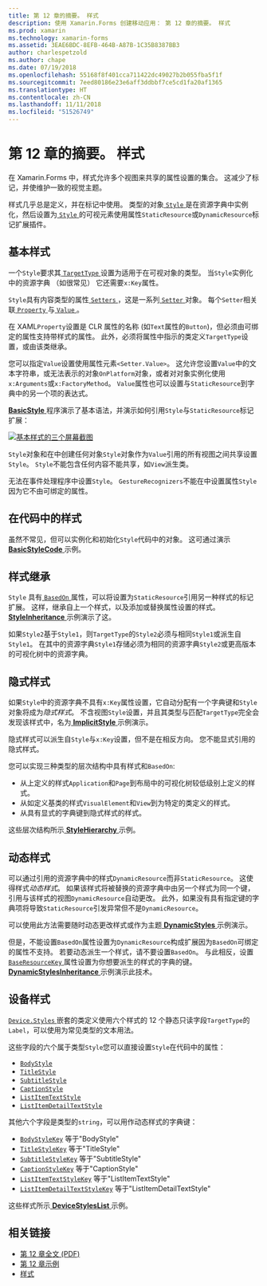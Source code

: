 ```yaml
---
title: 第 12 章的摘要。 样式
description: 使用 Xamarin.Forms 创建移动应用： 第 12 章的摘要。 样式
ms.prod: xamarin
ms.technology: xamarin-forms
ms.assetid: 3EAE6BDC-8EFB-464B-A87B-1C35B8387BB3
author: charlespetzold
ms.author: chape
ms.date: 07/19/2018
ms.openlocfilehash: 55168f8f401cca711422dc49027b2b055fba5f1f
ms.sourcegitcommit: 7eed80186e23e6aff3ddbbf7ce5cd1fa20af1365
ms.translationtype: HT
ms.contentlocale: zh-CN
ms.lasthandoff: 11/11/2018
ms.locfileid: "51526749"
---
```

# <a name="summary-of-chapter-12-styles"></a>第 12 章的摘要。 样式

在 Xamarin.Forms 中，样式允许多个视图来共享的属性设置的集合。 这减少了标记，并使维护一致的视觉主题。

样式几乎总是定义，并在标记中使用。 类型的对象[ `Style` ](xref:Xamarin.Forms.Style)是在资源字典中实例化，然后设置为[ `Style` ](xref:Xamarin.Forms.VisualElement.Style)的可视元素使用属性`StaticResource`或`DynamicResource`标记扩展插件。

## <a name="the-basic-style"></a>基本样式

一个`Style`要求其[ `TargetType` ](xref:Xamarin.Forms.Style.TargetType)设置为适用于在可视对象的类型。 当`Style`实例化中的资源字典 （如很常见） 它还需要`x:Key`属性。

`Style`具有内容类型的属性[ `Setters` ](xref:Xamarin.Forms.Style.Setters)，这是一系列[ `Setter` ](xref:Xamarin.Forms.Setter)对象。 每个`Setter`相关联[ `Property` ](xref:Xamarin.Forms.Setter.Property)与[ `Value` ](xref:Xamarin.Forms.Setter.Value)。

在 XAML`Property`设置是 CLR 属性的名称 (如`Text`属性的`Button`)，但必须由可绑定的属性支持带样式的属性。 此外，必须将属性中指示的类定义`TargetType`设置，或由该类继承。

您可以指定`Value`设置使用属性元素`<Setter.Value>`。 这允许您设置`Value`中的文本字符串，或无法表示的对象`OnPlatform`对象，或者对对象实例化使用`x:Arguments`或`x:FactoryMethod`。 `Value`属性也可以设置与`StaticResource`到字典中的另一个项的表达式。

[ **BasicStyle** ](https://github.com/xamarin/xamarin-forms-book-samples/tree/master/Chapter12/BasicStyle)程序演示了基本语法，并演示如何引用`Style`与`StaticResource`标记扩展：

[![基本样式的三个屏幕截图](images/ch12fg01-small.png "基本样式")](images/ch12fg01-large.png#lightbox "基本样式")

`Style`对象和在中创建任何对象`Style`对象作为`Value`引用的所有视图之间共享设置`Style`。 `Style`不能包含任何内容不能共享，如`View`派生类。

无法在事件处理程序中设置`Style`。 `GestureRecognizers`不能在中设置属性`Style`因为它不由可绑定的属性。

## <a name="styles-in-code"></a>在代码中的样式

虽然不常见，但可以实例化和初始化`Style`代码中的对象。 这可通过演示[ **BasicStyleCode** ](https://github.com/xamarin/xamarin-forms-book-samples/tree/master/Chapter12/BasicStyleCode)示例。

## <a name="style-inheritance"></a>样式继承

`Style` 具有[ `BasedOn` ](xref:Xamarin.Forms.Style.BasedOn)属性，可以将设置为`StaticResource`引用另一种样式的标记扩展。 这样，继承自上一个样式，以及添加或替换属性设置的样式。 [ **StyleInheritance** ](https://github.com/xamarin/xamarin-forms-book-samples/tree/master/Chapter12/StyleInheritance)示例演示了这。

如果`Style2`基于`Style1`，则`TargetType`的`Style2`必须与相同`Style1`或派生自`Style1`。 在其中的资源字典`Style1`存储必须为相同的资源字典`Style2`或更高版本的可视化树中的资源字典。

## <a name="implicit-styles"></a>隐式样式

如果`Style`中的资源字典不具有`x:Key`属性设置，它自动分配有一个字典键和`Style`对象将成为*隐式样式*。 不含视图`Style`设置，并且其类型与匹配`TargetType`完全会发现该样式中，名为[ **ImplicitStyle** ](https://github.com/xamarin/xamarin-forms-book-samples/tree/master/Chapter12/ImplicitStyle)示例演示。

隐式样式可以派生自`Style`与`x:Key`设置，但不是在相反方向。 您不能显式引用的隐式样式。

您可以实现三种类型的层次结构中具有样式和`BasedOn`:

- 从上定义的样式`Application`和`Page`到布局中的可视化树较低级别上定义的样式。
- 从如定义基类的样式`VisualElement`和`View`到为特定的类定义的样式。
- 从具有显式的字典键到隐式样式的样式。

这些层次结构所示[ **StyleHierarchy** ](https://github.com/xamarin/xamarin-forms-book-samples/tree/master/Chapter12/StyleHierarchy)示例。

## <a name="dynamic-styles"></a>动态样式

可以通过引用的资源字典中的样式`DynamicResource`而非`StaticResource`。 这使得样式*动态样式*。 如果该样式将被替换的资源字典中由另一个样式为同一个键，引用与该样式的视图`DynamicResource`自动更改。 此外，如果没有具有指定键的字典项将导致`StaticResource`引发异常但不是`DynamicResource`。

可以使用此方法需要随时动态更改样式或作为主题[ **DynamicStyles** ](https://github.com/xamarin/xamarin-forms-book-samples/tree/master/Chapter12/DynamicStyles)示例演示。

但是，不能设置`BasedOn`属性设置为`DynamicResource`构成扩展因为`BasedOn`可绑定的属性不支持。 若要动态派生一个样式，请不要设置`BasedOn`。 与此相反，设置[ `BaseResourceKey` ](xref:Xamarin.Forms.Style.BaseResourceKey)属性设置为你想要派生的样式的字典的键。 [ **DynamicStylesInheritance** ](https://github.com/xamarin/xamarin-forms-book-samples/tree/master/Chapter12/DynaStylesInh)示例演示此技术。

## <a name="device-styles"></a>设备样式

[ `Device.Styles` ](xref:Xamarin.Forms.Device.Styles)嵌套的类定义使用六个样式的 12 个静态只读字段`TargetType`的`Label`，可以使用为常见类型的文本用法。

这些字段的六个属于类型`Style`您可以直接设置`Style`在代码中的属性：

- [`BodyStyle`](xref:Xamarin.Forms.Device.Styles.BodyStyle)
- [`TitleStyle`](xref:Xamarin.Forms.Device.Styles.TitleStyle)
- [`SubtitleStyle`](xref:Xamarin.Forms.Device.Styles.SubtitleStyle)
- [`CaptionStyle`](xref:Xamarin.Forms.Device.Styles.CaptionStyle)
- [`ListItemTextStyle`](xref:Xamarin.Forms.Device.Styles.ListItemTextStyle)
- [`ListItemDetailTextStyle`](xref:Xamarin.Forms.Device.Styles.ListItemDetailTextStyle)

其他六个字段是类型的`string`，可以用作动态样式的字典键：

- [`BodyStyleKey`](xref:Xamarin.Forms.Device.Styles.BodyStyleKey) 等于"BodyStyle"
- [`TitleStyleKey`](xref:Xamarin.Forms.Device.Styles.TitleStyleKey) 等于"TitleStyle"
- [`SubtitleStyleKey`](xref:Xamarin.Forms.Device.Styles.SubtitleStyleKey) 等于"SubtitleStyle"
- [`CaptionStyleKey`](xref:Xamarin.Forms.Device.Styles.CaptionStyleKey) 等于"CaptionStyle"
- [`ListItemTextStyleKey`](xref:Xamarin.Forms.Device.Styles.ListItemTextStyleKey) 等于"ListItemTextStyle"
- [`ListItemDetailTextStyleKey`](xref:Xamarin.Forms.Device.Styles.ListItemDetailTextStyleKey) 等于"ListItemDetailTextStyle"

这些样式所示[ **DeviceStylesList** ](https://github.com/xamarin/xamarin-forms-book-samples/tree/master/Chapter12/DeviceStylesList)示例。

## <a name="related-links"></a>相关链接

- [第 12 章全文 (PDF)](https://download.xamarin.com/developer/xamarin-forms-book/XamarinFormsBook-Ch12-Apr2016.pdf)
- [第 12 章示例](https://github.com/xamarin/xamarin-forms-book-samples/tree/master/Chapter12)
- [样式](~/xamarin-forms/user-interface/styles/index.md)
